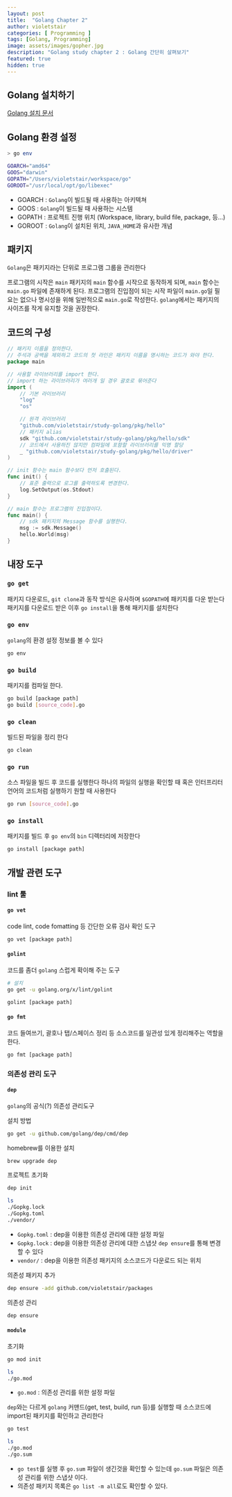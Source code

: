```yaml
---
layout: post
title:  "Golang Chapter 2"
author: violetstair
categories: [ Programming ]
tags: [Golang, Programming]
image: assets/images/gopher.jpg
description: "Golang study chapter 2 : Golang 간단히 살펴보기"
featured: true
hidden: true
---
```


## Golang 설치하기

[Golang 설치 문서](https://golang.org/doc/install)

## Golang 환경 설정

```bash
> go env

GOARCH="amd64"
GOOS="darwin"
GOPATH="/Users/violetstair/workspace/go"
GOROOT="/usr/local/opt/go/libexec"
```

* GOARCH : `Golang`이 빌드될 때 사용하는 아키텍쳐
* GOOS : `Golang`이 빌드될 때 사용하는 시스템
* GOPATH : 프로젝트 진행 위치 (Workspace, library, build file, package, 등...)
* GOROOT : `Golang`이 설치된 위치, `JAVA_HOME`과 유사한 개념

## 패키지

`Golang`은 패키지라는 단위로 프로그램 그룹을 관리한다

프로그램의 시작은 `main` 패키지의 `main` 함수를 시작으로 동작하게 되며, `main` 함수는 `main.go` 파일에 존재하게 된다.
프로그램의 진입점이 되는 시작 파일이 `main.go`일 필요는 없으나 명시성을 위해 일반적으로 `main.go`로 작성한다.
`golang`에서는 패키지의 사이즈를 작게 유지할 것을 권장한다.

## 코드의 구성

```go
// 패키지 이름을 정의한다.
// 주석과 공백을 제외하고 코드의 첫 라인은 패키지 이름을 명시하는 코드가 와야 한다.
package main

// 사용할 라이브러리를 import 한다.
// import 하는 라이브러리가 여러개 일 경우 괄호로 묶어준다
import (
    // 기본 라이브러리
    "log"
    "os"

    // 원격 라이브러리
    "github.com/violetstair/study-golang/pkg/hello"
    // 패키지 alias
    sdk "github.com/violetstair/study-golang/pkg/hello/sdk"
    // 코드에서 사용하진 않지만 컴파일에 포함할 라이브러리를 익명 할당
    _ "github.com/violetstair/study-golang/pkg/hello/driver"
)

// init 함수는 main 함수보다 먼저 호출된다.
func init() {
    // 표준 출력으로 로그를 출력하도록 변경한다.
    log.SetOutput(os.Stdout)
}

// main 함수는 프로그램의 진입점이다.
func main() {
    // sdk 패키지의 Message 함수를 실행한다.
    msg := sdk.Message()
    hello.World(msg)
}
```

## 내장 도구

### `go get`

패키지 다운로드, `git clone`과 동작 방식은 유사하며 `$GOPATH`에 패키지를 다운 받는다
패키지를 다운로드 받은 이후 `go install`을 통해 패키지를 설치한다

### `go env`

`golang`의 환경 설정 정보를 볼 수 있다

```bash
go env
```

### `go build`

패키지를 컴파일 한다.

```bash
go build [package path]
go build [source_code].go
```

### `go clean`

빌드된 파일을 정리 한다

```bash
go clean
```

### `go run`

소스 파일을 빌드 후 코드를 실행한다
하나의 파일의 실행을 확인할 때 혹은 인터프리터언어의 코드처럼 실행하기 원할 때 사용한다

```bash
go run [source_code].go
```

### `go install`

패키지를 빌드 후 `go env`의 `bin` 디렉터리에 저장한다

```bash
go install [package path]
```

## 개발 관련 도구

### lint 툴

#### `go vet`

code lint, code fomatting 등 간단한 오류 검사 확인 도구

```bash
go vet [package path]
```

#### `golint`

코드를 좀더 `golang` 스럽게 확이해 주는 도구

```bash
# 설치
go get -u golang.org/x/lint/golint

golint [package path]
```

#### `go fmt`

코드 들여쓰기, 괄호나 탭/스페이스 정리 등 소스코드를 일관성 있게 정리해주는 역할을 한다.

```bash
go fmt [package path]
```

### 의존성 관리 도구

#### `dep`

`golang`의 공식(?) 의존성 관리도구

설치 방법

```bash
go get -u github.com/golang/dep/cmd/dep
```

homebrew를 이용한 설치

```bash
brew upgrade dep
```

프로젝트 초기화

```bash
dep init

ls
./Gopkg.lock
./Gopkg.toml
./vendor/
```

* `Gopkg.toml` : dep을 이용한 의존성 관리에 대한 설정 파일
* `Gopkg.lock` : dep을 이용한 의존성 관리에 대한 스냅샷 `dep ensure`를 통해 변경할 수 있다
* `vendor/` : dep을 이용한 의존성 패키지의 소스코드가 다운로드 되는 위치

의존성 패키지 추가

```bash
dep ensure -add github.com/violetstair/packages
```

의존성 관리

```bash
dep ensure
```

#### `module`

초기화

```bash
go mod init

ls
./go.mod
```

* `go.mod` : 의존성 관리를 위한 설정 파일

`dep`와는 다르게 `golang` 커맨드(get, test, build, run 등)를 실행할 때 소스코드에 import된 패키지를 확인하고 관리한다

```bash
go test

ls
./go.mod
./go.sum
```

* `go test`를 실행 후 `go.sum` 파일이 생긴것을 확인할 수 있는데 `go.sum` 파일은 의존성 관리를 위한 스냅샷 이다.
* 의존성 패키지 목록은 `go list -m all`로도 확인할 수 있다.
